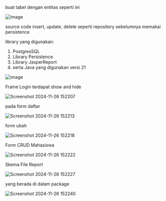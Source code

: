 buat tabel dengan entitas seperti ini

![image](https://github.com/user-attachments/assets/6e233ccf-8c8d-4855-bc01-a153967a5d6e)


source code insert, update, delete seperti repository sebelumnya memakai persistence

library yang digunakan:
1. PostgresSQL
2. Library Persistence
3. Library JasperReport
4. serta Java yang digunakan versi 21

![image](https://github.com/user-attachments/assets/5ce9c13e-96cb-4613-9069-c8c9adc4f2b0)


Frame Login terdapat show and hide

![Screenshot 2024-11-26 152207](https://github.com/user-attachments/assets/3893987a-1002-4c3a-9604-ad3539fd3e03)

pada form daftar

![Screenshot 2024-11-26 152213](https://github.com/user-attachments/assets/1809dfbd-81be-4066-a953-15bb1f2482f4)

form ubah

![Screenshot 2024-11-26 152218](https://github.com/user-attachments/assets/3df1d88f-6f31-4260-a84a-2afabca29127)

Form CRUD Mahasiswa

![Screenshot 2024-11-26 152222](https://github.com/user-attachments/assets/2fbc153d-2a2a-4291-a3eb-67985a65f924)

Skema File Report

![Screenshot 2024-11-26 152227](https://github.com/user-attachments/assets/31976646-92de-4eae-898e-24425b81ec4b)

yang berada di dalam package

![Screenshot 2024-11-26 152240](https://github.com/user-attachments/assets/f959c476-e0ba-4027-a74e-d912f828f84e)

